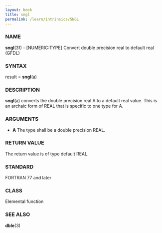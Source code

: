 ```yaml
---
layout: book
title: sngl
permalink: /learn/intrinsics/SNGL
---
```

### NAME

**sngl**(3f) - \[NUMERIC:TYPE\] Convert double precision real to default real
(GFDL)

### SYNTAX

result = **sngl**(a)

### DESCRIPTION

**sngl**(a) converts the double precision real A to a default real
value. This is an archaic form of REAL that is specific to one type for
A.

### ARGUMENTS

  - **A**
    The type shall be a double precision REAL.

### RETURN VALUE

The return value is of type default REAL.

### STANDARD

FORTRAN 77 and later

### CLASS

Elemental function

### SEE ALSO

**dble**(3)
